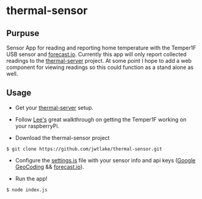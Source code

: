 # thermal-sensor

## Purpuse
Sensor App for reading and reporting home temperature with the Temper1F USB sensor and [forecast.io](http://forecast.io/). Currently this app will only report collected readings to the [thermal-server](https://github.com/jwtlake/thermal-server) project. At some point I hope to add a web component for viewing readings so this could function as a stand alone as well. 

## Usage
- Get your [thermal-server](https://github.com/jwtlake/thermal-server) setup.

- Follow [Lee's](http://lee.smallbone.com/2014/10/using-temper1f-usb-temperature-probe-on-raspberry-pi/) great walkthrough on getting the Temper1F working on your raspberryPi. 

- Download the thermal-sensor project
```
$ git clone https://github.com/jwtlake/thermal-sensor.git
```
- Configure the [settings.js](/src/app/config/settings.js) file with your sensor info and api keys ([Google GeoCoding](https://developers.google.com/maps/documentation/geocoding/intro) && [forecast.io](https://developer.forecast.io/docs/v2)). 

- Run the app!
```
$ node index.js
```
